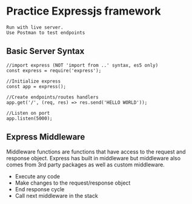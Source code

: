 # Practice Expressjs framework

    Run with live server.
    Use Postman to test endpoints

## Basic Server Syntax

```
//import express (NOT 'import from ..' syntax, es5 only)
const express = require('express');

//Initialize express
const app = express();

//Create endpoints/routes handlers
app.get('/', (req, res) => res.send('HELLO WORLD'));

//Listen on port
app.listen(5000);

```
## Express Middleware 

Middleware functions are functions that have access to the request and response object. Express has built in middleware but middleware also comes from 3rd party packages as well as custom middleware.

+ Execute any code
+ Make changes to the request/response object
+ End response cycle
+ Call next middleware in the stack


 